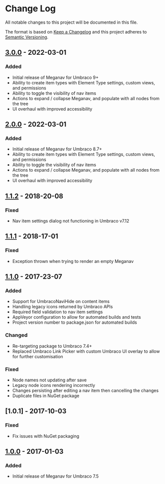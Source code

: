 # Change Log

All notable changes to this project will be documented in this file.

The format is based on [Keep a Changelog](https://keepachangelog.com/) and this project adheres to [Semantic Versioning](https://semver.org/).

## [3.0.0] - 2022-03-01
### Added
* Initial release of Meganav for Umbraco 9+
* Ability to create item types with Element Type settings, custom views, and permissions
* Ability to toggle the visibility of nav items
* Actions to expand / collapse Meganav, and populate with all nodes from the tree
* UI overhaul with improved accessibility

## [2.0.0] - 2022-03-01
### Added
* Initial release of Meganav for Umbraco 8.7+
* Ability to create item types with Element Type settings, custom views, and permissions
* Ability to toggle the visibility of nav items
* Actions to expand / collapse Meganav, and populate with all nodes from the tree
* UI overhaul with improved accessibility

## [1.1.2] - 2018-20-08
### Fixed
* Nav item settings dialog not functioning in Umbraco v7.12

## [1.1.1] - 2018-17-01
### Fixed
* Exception thrown when trying to render an empty Meganav

## [1.1.0] - 2017-23-07
### Added
* Support for UmbracoNaviHide on content items
* Handling legacy icons returned by Umbraco APIs
* Required field validation to nav item settings
* AppVeyor configuration to allow for automated builds and tests
* Project version number to package.json for automated builds

### Changed
* Re-targeting package to Umbraco 7.4+
* Replaced Umbraco Link Picker with custom Umbraco UI overlay to allow for further customisation

### Fixed
* Node names not updating after save
* Legacy node icons rendering incorrectly
* Changes persisting after editing a nav item then cancelling the changes
* Duplicate files in NuGet package

## [1.0.1] - 2017-10-03
### Fixed
* Fix issues with NuGet packaging

## [1.0.0] - 2017-01-03
### Added
* Initial release of Meganav for Umbraco 7.5

[Unreleased]: https://github.com/callumbwhyte/meganav/compare/release-3.0.0...HEAD
[3.0.0]: https://github.com/callumbwhyte/meganav/compare/release-2.0.0...release-3.0.0
[2.0.0]: https://github.com/callumbwhyte/meganav/tree/release-2.0.0
[1.1.2]: https://github.com/callumbwhyte/meganav/compare/release-1.1.1...release-1.1.2
[1.1.1]: https://github.com/callumbwhyte/meganav/compare/release-1.1.0...release-1.1.1
[1.1.0]: https://github.com/callumbwhyte/meganav/compare/release-1.0.0...release-1.1.0
[1.0.0]: https://github.com/callumbwhyte/meganav/tree/release-1.0.0